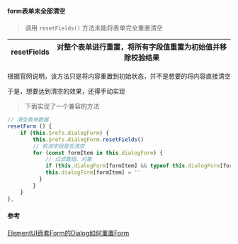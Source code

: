#### form表单未全部清空

> 调用 `resetFields()` 方法未能将表单完全重置清空

| resetFields | 对整个表单进行重置，将所有字段值重置为初始值并移除校验结果 |
| ----------- | ---------------------------------------------------------- |

根据官网说明，该方法只是将内容重置到初始状态，并不是想要的将内容直接清空

于是，想要达到清空的效果，还得手动实现

> 下面实现了一个兼容的方法

```js
// 清空表单数据
resetForm () {
    if (this.$refs.dialogForm) {
        this.$refs.dialogForm.resetFields()
        // 检测字段是否清空
        for (const formItem in this.dialogForm) {
            // 过滤数组、对象
            if (this.dialogForm[formItem] && typeof this.dialogForm[formItem] !== 'object') {
            this.dialogForm[formItem] = ''
          }
        }
    }
},
```



#### 参考

[ElementUI嵌套Form的Dialog如何重置Form](https://segmentfault.com/a/1190000019733787?utm_source=tag-newest)
